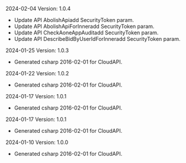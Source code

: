 2024-02-04 Version: 1.0.4
- Update API AbolishApiadd SecurityToken param.
- Update API AbolishApiForInneradd SecurityToken param.
- Update API CheckAoneAppAuditadd SecurityToken param.
- Update API DescribeBidByUserIdForInneradd SecurityToken param.


2024-01-25 Version: 1.0.3
- Generated csharp 2016-02-01 for CloudAPI.

2024-01-22 Version: 1.0.2
- Generated csharp 2016-02-01 for CloudAPI.

2024-01-17 Version: 1.0.1
- Generated csharp 2016-02-01 for CloudAPI.

2024-01-17 Version: 1.0.1
- Generated csharp 2016-02-01 for CloudAPI.

2024-01-10 Version: 1.0.0
- Generated csharp 2016-02-01 for CloudAPI.

